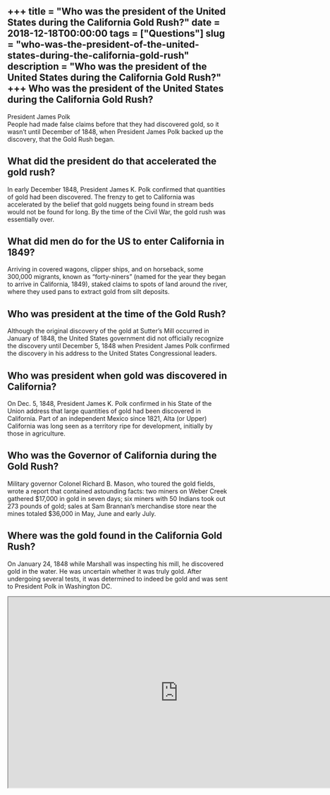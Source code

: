 +++
title = "Who was the president of the United States during the California Gold Rush?"
date = 2018-12-18T00:00:00
tags = ["Questions"]
slug = "who-was-the-president-of-the-united-states-during-the-california-gold-rush"
description = "Who was the president of the United States during the California Gold Rush?"
+++
Who was the president of the United States during the California Gold Rush?
---------------------------------------------------------------------------

President James Polk  
People had made false claims before that they had discovered gold, so it wasn’t until December of 1848, when President James Polk backed up the discovery, that the Gold Rush began.

What did the president do that accelerated the gold rush?
---------------------------------------------------------

In early December 1848, President James K. Polk confirmed that quantities of gold had been discovered. The frenzy to get to California was accelerated by the belief that gold nuggets being found in stream beds would not be found for long. By the time of the Civil War, the gold rush was essentially over.

What did men do for the US to enter California in 1849?
-------------------------------------------------------

Arriving in covered wagons, clipper ships, and on horseback, some 300,000 migrants, known as “forty-niners” (named for the year they began to arrive in California, 1849), staked claims to spots of land around the river, where they used pans to extract gold from silt deposits.

Who was president at the time of the Gold Rush?
-----------------------------------------------

Although the original discovery of the gold at Sutter’s Mill occurred in January of 1848, the United States government did not officially recognize the discovery until December 5, 1848 when President James Polk confirmed the discovery in his address to the United States Congressional leaders.

Who was president when gold was discovered in California?
---------------------------------------------------------

On Dec. 5, 1848, President James K. Polk confirmed in his State of the Union address that large quantities of gold had been discovered in California. Part of an independent Mexico since 1821, Alta (or Upper) California was long seen as a territory ripe for development, initially by those in agriculture.

Who was the Governor of California during the Gold Rush?
--------------------------------------------------------

Military governor Colonel Richard B. Mason, who toured the gold fields, wrote a report that contained astounding facts: two miners on Weber Creek gathered $17,000 in gold in seven days; six miners with 50 Indians took out 273 pounds of gold; sales at Sam Brannan’s merchandise store near the mines totaled $36,000 in May, June and early July.

Where was the gold found in the California Gold Rush?
-----------------------------------------------------

On January 24, 1848 while Marshall was inspecting his mill, he discovered gold in the water. He was uncertain whether it was truly gold. After undergoing several tests, it was determined to indeed be gold and was sent to President Polk in Washington DC.

<iframe allow="accelerometer; autoplay; clipboard-write; encrypted-media; gyroscope; picture-in-picture" allowfullscreen="" class="__youtube_prefs__  epyt-is-override  no-lazyload" data-no-lazy="1" data-origheight="433" data-origwidth="770" data-skipgform_ajax_framebjll="" height="433" id="_ytid_37931" loading="lazy" src="https://www.youtube.com/embed/sk2ex3BNeqk?enablejsapi=1&autoplay=0&cc_load_policy=0&cc_lang_pref=&iv_load_policy=1&loop=0&modestbranding=0&rel=1&fs=1&playsinline=0&autohide=2&theme=dark&color=red&controls=1&" title="YouTube player" width="770"></iframe>